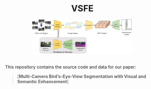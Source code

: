 # <div align="center">**VSFE**</div>

<div align="center"><img src="docs/assets/fig2.jpeg" width="65%"></div>
<br>

This repository contains the source code and data for our paper:

> [**Multi-Camera Bird’s-Eye-View Segmentation with Visual and Semantic Enhancement**]
